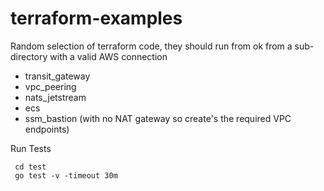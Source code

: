 # terraform-examples

Random selection of terraform code, they should run from ok from a sub-directory with a valid AWS connection

* transit_gateway
* vpc_peering
* nats_jetstream
* ecs
* ssm_bastion (with no NAT gateway so create's the required VPC endpoints)

Run Tests 
```
 cd test
 go test -v -timeout 30m
 ```